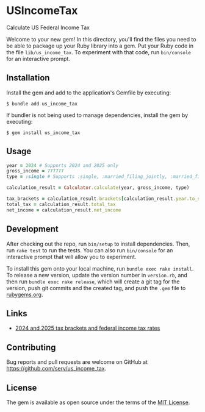 # USIncomeTax

Calculate US Federal Income Tax

Welcome to your new gem! In this directory, you'll find the files you need to be able to package up your Ruby library into a gem. Put your Ruby code in the file `lib/us_income_tax`. To experiment with that code, run `bin/console` for an interactive prompt.

## Installation

Install the gem and add to the application's Gemfile by executing:

    $ bundle add us_income_tax

If bundler is not being used to manage dependencies, install the gem by executing:

    $ gem install us_income_tax

## Usage

```ruby
year = 2024 # Supports 2024 and 2025 only
gross_income = 777777
type = :single # Supports :single, :married_filing_jointly, :married_filing_separately, :head_of_household

calculation_result = Calculator.calculate(year, gross_income, type)

tax_brackets = calculation_result.brackets[calculation_result.year.to_s][calculation_result.type]
total_tax = calculation_result.total_tax 
net_income = calculation_result.net_income
```

## Development

After checking out the repo, run `bin/setup` to install dependencies. Then, run `rake test` to run the tests. You can also run `bin/console` for an interactive prompt that will allow you to experiment.

To install this gem onto your local machine, run `bundle exec rake install`. To release a new version, update the version number in `version.rb`, and then run `bundle exec rake release`, which will create a git tag for the version, push git commits and the created tag, and push the `.gem` file to [rubygems.org](https://rubygems.org).

## Links

- [2024 and 2025 tax brackets and federal income tax rates](https://www.fidelity.com/learning-center/personal-finance/tax-brackets)

## Contributing

Bug reports and pull requests are welcome on GitHub at https://github.com/serv/us_income_tax.

## License

The gem is available as open source under the terms of the [MIT License](https://opensource.org/licenses/MIT).
